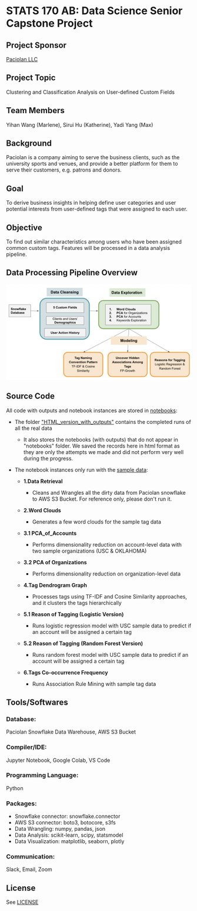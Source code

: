 # STATS 170 AB: Data Science Senior Capstone Project

## Project Sponsor 
[Paciolan LLC](https://www.paciolan.com/ "Paciolan's Homepage")

## Project Topic
Clustering and Classification Analysis on User-defined Custom Fields

## Team Members 
Yihan Wang (Marlene), Sirui Hu (Katherine), Yadi Yang (Max) 

## Background
Paciolan is a company aiming to serve the business clients, such as the university sports and venues, and provide a better platform for them to serve their customers, e.g. patrons and donors. 

## Goal
To derive business insights in helping define user categories and user potential interests from user-defined tags that were assigned to each user.

## Objective
To find out similar characteristics among users who have been assigned common custom tags.
Features will be processed in a data analysis pipeline.

## Data Processing Pipeline Overview
![pipeline img](./diagrams/Pipeline.png "Pipline Overview")

## Source Code 
All code with outputs and notebook instances are stored in [notebooks](./notebooks):

- The folder ["HTML_version_with_outputs"](./notebooks/HTML_version_with_outputs/) contains the completed runs of all the real data
  - It also stores the notebooks (with outputs) that do not appear in "notebooks" folder. We saved the records here in html format as they are only the attempts we made and did not perform very well during the progress.

- The notebook instances only run with the [sample data](./sample_data):

  - **1.Data Retrieval** 

    - Cleans and Wrangles all the dirty data from Paciolan snowflake to AWS S3 Bucket. For reference only, please don't run it.

  - **2.Word Clouds**

    - Generates a few word clouds for the sample tag data

  - **3.1 PCA_of_Accounts**

    - Performs dimensionality reduction on account-level data with two sample organizations (USC & OKLAHOMA)

  - **3.2 PCA of Organizations**

    - Performs dimensionality reduction on organization-level data

  - **4.Tag Dendrogram Graph**

    - Processes tags using TF-IDF and Cosine Similarity approaches, and it clusters the tags hierarchically

  - **5.1 Reason of Tagging (Logistic Version)**

    - Runs logistic regression model with USC sample data to predict if an account will be assigned a certain tag

  - **5.2 Reason of Tagging (Random Forest Version)**

    - Runs random forest model with USC sample data to predict if an account will be assigned a certain tag

  - **6.Tags Co-occurrence Frequency**

    - Runs Association Rule Mining with sample tag data

      

## Tools/Softwares
### Database:
Paciolan Snowflake Data Warehouse, AWS S3 Bucket
### Compiler/IDE: 
Jupyter Notebook, Google Colab, VS Code
### Programming Language:
Python
### Packages: 
- Snowflake connector: snowflake.connector
- AWS S3 connector: boto3, botocore, s3fs
- Data Wrangling: numpy, pandas, json
- Data Analysis: scikit-learn, scipy, statsmodel
- Data Visualization: matplotlib, seaborn, plotly
### Communication:
Slack, Email, Zoom

## License
See [LICENSE](./LICENSE)
